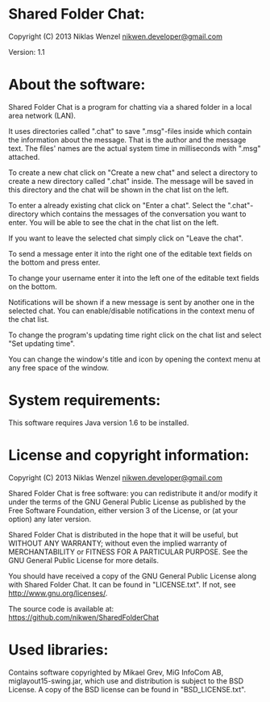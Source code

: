 Shared Folder Chat:
===================

Copyright (C) 2013  Niklas Wenzel <nikwen.developer@gmail.com>

Version: 1.1

About the software:
===================

Shared Folder Chat is a program for chatting via a shared folder in a local area 
network (LAN).

It uses directories called ".chat" to save ".msg"-files inside which contain the 
information about the message. That is the author and the message text. The files' 
names are the actual system time in milliseconds with ".msg" attached.

To create a new chat click on "Create a new chat" and select a directory to create a 
new directory called ".chat" inside. The message will be saved in this directory and 
the chat will be shown in the chat list on the left.

To enter a already existing chat click on "Enter a chat". Select the ".chat"-directory 
which contains the messages of the conversation you want to enter. You will be able to
see the chat in the chat list on the left.

If you want to leave the selected chat simply click on "Leave the chat".

To send a message enter it into the right one of the editable text fields on the bottom
and press enter.

To change your username enter it into the left one of the editable text fields on the 
bottom.

Notifications will be shown if a new message is sent by another one in the selected 
chat. You can enable/disable notifications in the context menu of the chat list.

To change the program's updating time right click on the chat list and select "Set 
updating time".

You can change the window's title and icon by opening the context menu at any free space of the window.


System requirements:
====================

This software requires Java version 1.6 to be installed.


License and copyright information:
==================================

Copyright (C) 2013  Niklas Wenzel <nikwen.developer@gmail.com>

Shared Folder Chat is free software: you can redistribute it and/or modify
it under the terms of the GNU General Public License as published by
the Free Software Foundation, either version 3 of the License, or
(at your option) any later version.

Shared Folder Chat is distributed in the hope that it will be useful,
but WITHOUT ANY WARRANTY; without even the implied warranty of
MERCHANTABILITY or FITNESS FOR A PARTICULAR PURPOSE.  See the
GNU General Public License for more details.

You should have received a copy of the GNU General Public License 
along with Shared Folder Chat. It can be found in "LICENSE.txt". 
If not, see <http://www.gnu.org/licenses/>.

The source code is available at: https://github.com/nikwen/SharedFolderChat


Used libraries:
===============

Contains software copyrighted by Mikael Grev, MiG InfoCom AB, miglayout15-swing.jar, 
which use and distribution is subject to the BSD License. A copy of the BSD license can 
be found in "BSD_LICENSE.txt".
